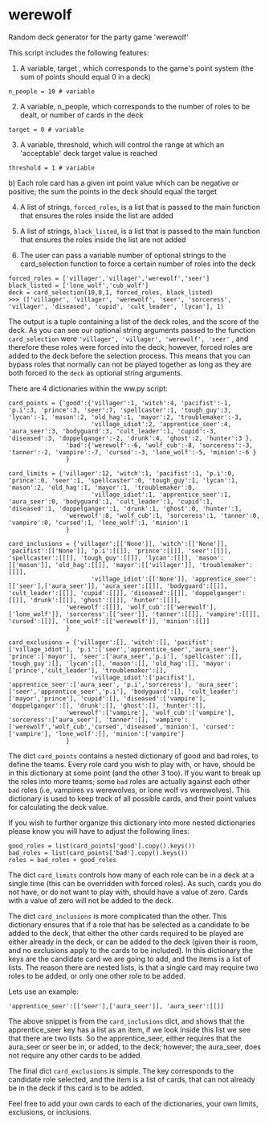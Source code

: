 # werewolf
Random deck generator for the party game 'werewolf' 

This script includes the following features:
1) A variable, target , which corresponds to the game's point system (the sum of points should equal 0 in a deck)
```
n_people = 10 # variable
```
2) A variable, n_people, which corresponds to the number of roles to be dealt, or number of cards in the deck
```
target = 0 # variable
```
3) A variable, threshold, which will control the range at which an 'acceptable' deck target value is reached
```
threshold = 1 # variable
```
  b) Each role card has a given int point value which can be negative or positive; the sum the points in the deck should equal the target
 
4) A list of strings, ```forced_roles```, is a list that is passed to the main function that ensures the roles inside the list are added 

5) A list of strings, ```black_listed```, is a list that is passed to the main function that ensures the roles inside the list are not added

6) The user can pass a variable number of optional strings to the card_selection function to force a certain number of roles into the deck
```
forced_roles = ['villager','villager','werewolf','seer']
black_listed = ['lone_wolf','cub_wolf']
deck = card_selection(10,0,1, forced_roles, black_listed)
>>> (['villager', 'villager', 'werewolf', 'seer', 'sorceress', 'villager', 'diseased', 'cupid', 'cult_leader', 'lycan'], 1)
```
The output is a tuple containing a list of the deck roles, and the score of the deck. As you can see our optional string arguments passed to the function ```card_selection``` were ``` 'villager', 'villager', 'werewolf', 'seer' ``` , and therefore these roles were forced into the deck; however, forced roles are added to the deck before the selection process. This means that you can bypass roles that normally can not be played together as long as they are both forced to the ```deck``` as optional string arguments.  

There are 4 dictionaries within the ww.py script:

```
card_points = {'good':{'villager':1, 'witch':4, 'pacifist':-1, 'p.i':3, 'prince':3, 'seer':7, 'spellcaster':1, 'tough_guy':3, 'lycan':-1, 'mason':2, 'old_hag':1, 'mayor':2, 'troublemaker':-3, 
                       'village_idiot':2, 'apprentice_seer':4, 'aura_seer':3, 'bodyguard':3, 'cult_leader':1, 'cupid':-3, 'diseased':3, 'doppelganger':-2, 'drunk':4, 'ghost':2, 'hunter':3 }, 
                'bad':{'werewolf':-6, 'wolf_cub':-8, 'sorceress':-3, 'tanner':-2, 'vampire':-7, 'cursed':-3, 'lone_wolf':-5, 'minion':-6 }
                }

card_limits = {'villager':12, 'witch':1, 'pacifist':1, 'p.i':0, 'prince':0, 'seer':1, 'spellcaster':0, 'tough_guy':1, 'lycan':1, 'mason':2, 'old_hag':1, 'mayor':1, 'troublemaker':0,
                       'village_idiot':1, 'apprentice_seer':1, 'aura_seer':0, 'bodyguard':1, 'cult_leader':1, 'cupid':1, 'diseased':1, 'doppelganger':1, 'drunk':1, 'ghost':0, 'hunter':1,
                'werewolf':8, 'wolf_cub':1, 'sorceress':1, 'tanner':0, 'vampire':0, 'cursed':1, 'lone_wolf':1, 'minion':1
                }

card_inclusions = {'villager':[['None']], 'witch':[['None']], 'pacifist':[['None']], 'p.i':[[]], 'prince':[[]], 'seer':[[]], 'spellcaster':[[]], 'tough_guy':[[]], 'lycan':[[]], 'mason':[['mason']], 'old_hag':[[]], 'mayor':[['villager']], 'troublemaker':[[]], 
                       'village_idiot':[['None']], 'apprentice_seer':[['seer'],['aura_seer']], 'aura_seer':[[]], 'bodyguard':[[]], 'cult_leader':[[]], 'cupid':[[]], 'diseased':[[]], 'doppelganger':[[]], 'drunk':[[]], 'ghost':[[]], 'hunter':[[]], 
                'werewolf':[[]], 'wolf_cub':[['werewolf'],['lone_wolf']], 'sorceress':[['seer']], 'tanner':[[]], 'vampire':[[]], 'cursed':[[]], 'lone_wolf':[['werewolf']], 'minion':[[]] 
                }

card_exclusions = {'villager':[], 'witch':[], 'pacifist':['village_idiot'], 'p.i':['seer','apprentice_seer','aura_seer'], 'prince':['mayor'], 'seer':['aura_seer','p.i'], 'spellcaster':[], 'tough_guy':[], 'lycan':[], 'mason':[], 'old_hag':[], 'mayor':['prince','cult_leader'], 'troublemaker':[], 
                       'village_idiot':['pacifist'], 'apprentice_seer':['aura_seer', 'p.i','sorceress'], 'aura_seer':['seer','apprentice_seer','p.i'], 'bodyguard':[], 'cult_leader':['mayor','prince'], 'cupid':[], 'diseased':['vampire'], 'doppelganger':[], 'drunk':[], 'ghost':[], 'hunter':[], 
                'werewolf':['vampire'], 'wolf_cub':['vampire'], 'sorceress':['aura_seer'], 'tanner':[], 'vampire':['werewolf','wolf_cub','cursed','diseased','minion'], 'cursed':['vampire'], 'lone_wolf':[], 'minion':['vampire']
                }
```
The dict ```card_points```  contains a nested dictionary of good and bad roles, to define the teams. Every role card you wish to play with, or have, should be in this dictionary at some point (and the other 3 too). If you want to break up the roles into more teams; some ```bad``` roles are actually against each other ```bad``` roles (i.e, vampires vs werewolves, or lone wolf vs werewolves). This dictionary is used to keep track of all possible cards, and their point values for calculating the deck value.

If you wish to further organize this dictionary into more nested dictionaries please know you will have to adjust the following lines:

```
good_roles = list(card_points['good'].copy().keys())
bad_roles = list(card_points['bad'].copy().keys())
roles = bad_roles + good_roles
```
The dict ```card_limits``` controls how many of each role can be in a deck at a single time (this can be overridden with forced roles). As such, cards you do not have, or do not want to play with, should have a value of zero. Cards with a value of zero will not be added to the deck.

The dict ```card_inclusions``` is more complicated than the other. This dictionary ensures that if a role that has be selected as a candidate to be added to the deck, that either the other cards required to be played are either already in the deck, or can be added to the deck (given their is room, and no exclusions apply to the cards to be included). In this dictionary the keys are the candidate card we are going to add, and the items is a list of lists. The reason there are nested lists, is that a single card may require two roles to be added, or only one other role to be added. 

Lets use an example:

```
'apprentice_seer':[['seer'],['aura_seer']], 'aura_seer':[[]]
```
The above snippet is from the ```card_inclusions``` dict, and shows that the apprentice_seer key has a list as an item, if we look inside this list we see that there are two lists. So the apprentice_seer, either requires that the aura_seer or seer be in, or added, to the deck; however; the aura_seer, does not require any other cards to be added.

The final dict ``` card_exclusions ``` is simple. The key corresponds to the candidate role selected, and the item is a list of cards, that can not already be in the deck if this card is to be added. 

Feel free to add your own cards to each of the dictionaries, your own limits, exclusions, or inclusions. 
